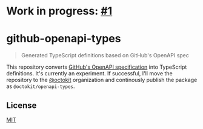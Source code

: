 # Work in progress: [#1](https://github.com/gr2m/github-openapi-types/pull/1)

# github-openapi-types

> Generated TypeScript definitions based on GitHub's OpenAPI spec

This repository converts [GitHub's OpenAPI specification](https://github.com/github/rest-api-description/) into TypeScript definitions. It's currently an experiment. If successful, I'll move the repository to the [@octokit](github.com/octokit/) organization and continously publish the package as `@octokit/openapi-types`.

## License

[MIT](LICENSE)
